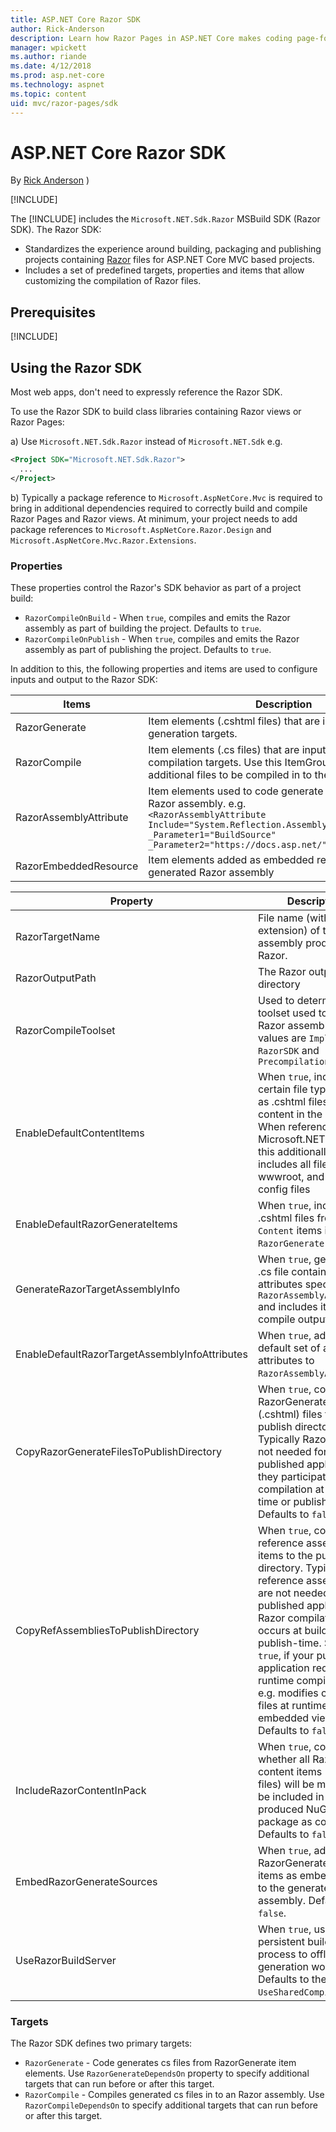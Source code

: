 ```yaml
---
title: ASP.NET Core Razor SDK
author: Rick-Anderson
description: Learn how Razor Pages in ASP.NET Core makes coding page-focused scenarios easier and more productive than using MVC.
manager: wpickett
ms.author: riande
ms.date: 4/12/2018
ms.prod: asp.net-core
ms.technology: aspnet
ms.topic: content
uid: mvc/razor-pages/sdk
---
```

# ASP.NET Core Razor SDK

By [Rick Anderson](https://twitter.com/RickAndMSFT) )

[!INCLUDE[](~/includes/2.1.md)]

The [!INCLUDE[](~/includes/2.1-SDK.md)] includes the `Microsoft.NET.Sdk.Razor` MSBuild SDK (Razor SDK). The Razor SDK:

* Standardizes the experience around building, packaging and publishing projects containing [Razor](xref:mvc/views/razor) files for ASP.NET Core MVC based projects.
* Includes a set of predefined targets, properties and items that allow customizing the compilation of Razor files.

## Prerequisites

[!INCLUDE[](~/includes/2.1-SDK.md)]

## Using the Razor SDK

Most web apps, don't need to expressly reference the Razor SDK. 

To use the Razor SDK to build class libraries containing Razor views or Razor Pages:

a) Use `Microsoft.NET.Sdk.Razor` instead of `Microsoft.NET.Sdk` e.g. 
```xml
<Project SDK="Microsoft.NET.Sdk.Razor">
  ...
</Project>
```

b) Typically a package reference to `Microsoft.AspNetCore.Mvc` is required to bring in additional dependencies required to correctly build and compile Razor Pages and Razor views. At minimum, your project needs to add package references to `Microsoft.AspNetCore.Razor.Design` and `Microsoft.AspNetCore.Mvc.Razor.Extensions`.

### Properties
These properties control the Razor's SDK behavior as part of a project build:

* `RazorCompileOnBuild` - When `true`, compiles and emits the Razor assembly as part of building the project. Defaults to `true`.
* `RazorCompileOnPublish` - When `true`, compiles and emits the Razor assembly as part of publishing the project. Defaults to `true`.

In addition to this, the following properties and items are used to configure inputs and output to the Razor SDK:

| Items                                         | Description                                                                   |
| ------------                                  | -------------                                                                 |
| RazorGenerate                                 | Item elements (.cshtml files) that are inputs to code generation targets. |
| RazorCompile                                  | Item elements (.cs files) that are inputs to  Razor compilation targets. Use this ItemGroup to specify additional files to be compiled in to the Razor assembly. |
| RazorAssemblyAttribute                        | Item elements used to code generate attributes for the Razor assembly. e.g. <br />`<RazorAssemblyAttribute Include="System.Reflection.AssemblyMetadataAttribute" _Parameter1="BuildSource" _Parameter2="https://docs.asp.net/">` |
| RazorEmbeddedResource                         | Item elements added as embedded resources to the generated Razor assembly |

| Property                                      | Description                                                                   |
| ------------                                  | -------------                                                                 |
| RazorTargetName                               | File name (without extension) of the assembly produced by Razor. | 
| RazorOutputPath                               | The Razor output directory                                       |
| RazorCompileToolset                           | Used to determine the toolset used to build the Razor assembly. Valid values are `Implicit`, `RazorSDK` and `PrecompilationTool` |
| EnableDefaultContentItems                     | When `true`, includes certain file types, such as .cshtml files, as content in the project. When referenced via Microsoft.NET.Sdk.Web, this additionally includes all files under wwwroot, and any config files                                                                               |
| EnableDefaultRazorGenerateItems               | When `true`, includes .cshtml files from `Content` items in `RazorGenerate` items. |
| GenerateRazorTargetAssemblyInfo               | When `true`, generates a .cs file containing attributes specified by `RazorAssemblyAttribute` and includes it in the compile output. |
| EnableDefaultRazorTargetAssemblyInfoAttributes | When `true`, adds a default set of assembly attributes to `RazorAssemblyAttribute`. |
| CopyRazorGenerateFilesToPublishDirectory       | When `true`, copies RazorGenerate items (.cshtml) files to the publish directory. Typically Razor files are not needed for a published application if they participate in compilation at build-time or publish-time. Defaults to `false`. |
| CopyRefAssembliesToPublishDirectory            | When `true`, copy reference assembly items to the publish directory. Typically reference assemblies are not needed for a published application if Razor compilation occurs at build-time or publish-time. Set to `true`, if your published application requires runtime compilation, e.g. modifies cshtml files at runtime, or use embedded views. Defaults to `false`. |
| IncludeRazorContentInPack                      | When `true`, configures whether all Razor content items (.cshtml files) will be marked to be included in the produced NuGet package as content. Defaults to `false`. |
| EmbedRazorGenerateSources | When `true`, adds RazorGenerate (.cshtml) items as embedded files to the generated Razor assembly. Defaults to `false`. |
| UseRazorBuildServer                           | When `true`, uses a persistent build server process to offload code generation work. Defaults to the value of `UseSharedCompilation`. |

### Targets
The Razor SDK defines two primary targets:

* `RazorGenerate` - Code generates cs files from RazorGenerate item elements. Use `RazorGenerateDependsOn` property to specify additional targets that can run before or after this target.
* `RazorCompile` - Compiles generated cs files in to an Razor assembly. Use `RazorCompileDependsOn` to specify additional targets that can run before or after this target.